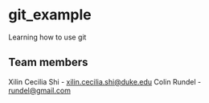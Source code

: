 # git_example

Learning how to use git

## Team members
Xilin Cecilia Shi - xilin.cecilia.shi@duke.edu
Colin Rundel - rundel@gmail.com

